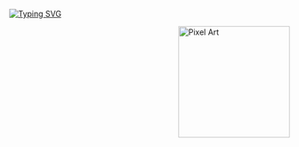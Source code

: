 [![Typing SVG](https://readme-typing-svg.herokuapp.com?font=Fira+Code&pause=1000&width=435&lines=Hi%2C+everyone!+I'm+Ali+Abdelmonem)](https://git.io/typing-svg)

<img src="[https://github.com/user-attachments/assets/3dd95ed7-9349-404f-8506-a3ad9a4cf5fb](https://wallpapers-clan.com/wp-content/uploads/2024/03/dragon-ball-goku-sparks-gif-preview-desktop-wallpaper.gif)" alt="Pixel Art" align="right" width="200">
